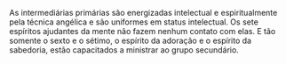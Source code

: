﻿As intermediárias primárias são energizadas intelectual e espiritualmente pela técnica angélica e são uniformes em status intelectual. Os sete espíritos ajudantes da mente não fazem nenhum contato com elas. E tão somente o sexto e o sétimo, o espírito da adoração e o espírito da sabedoria, estão capacitados a ministrar ao grupo secundário.